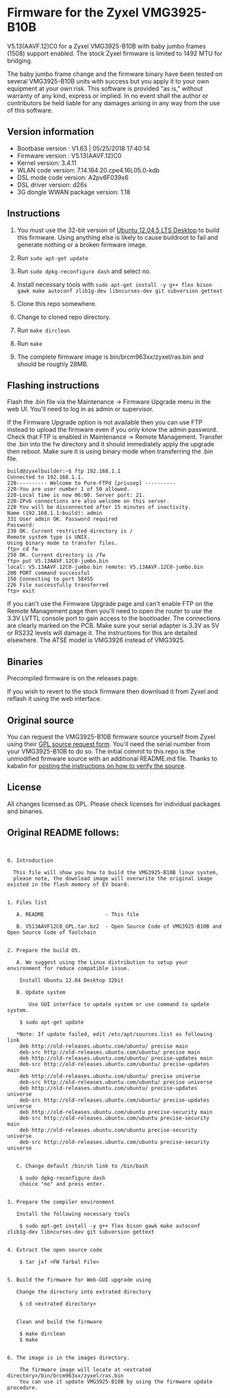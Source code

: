 # Firmware for the Zyxel VMG3925-B10B

V5.13(AAVF.12)C0 for a Zyxel VMG3925-B10B with baby jumbo frames (1508) support enabled. The stock Zyxel firmware is limited to 1492 MTU for bridging.

The baby jumbo frame change and the firmware binary have been tested on several VMG3925-B10B units with success but you apply it to your own equipment at your own risk. This software is provided "as is," without warranty of any kind, express or implied. In no event shall the author or contributors be held liable for any damages arising in any way from the use of this software.

## Version information

* Bootbase version : V1.63 | 05/25/2018 17:40:14
* Firmware version : V5.13(AAVF.12)C0
* Kernel version: 3.4.11
* WLAN code version: 7.14.164.20.cpe4.16L05.0-kdb
* DSL mode code version: A2pv6F039x6
* DSL driver version: d26s
* 3G dongle WWAN package version: 1.18

## Instructions

1. You must use the 32-bit version of [Ubuntu 12.04.5 LTS Desktop](http://releases.ubuntu.com/12.04/) to build this firmware. Using anything else is likely to cause buildroot to fail and generate nothing or a broken firmware image.

2. Run `sudo apt-get update`

3. Run `sudo dpkg-reconfigure dash` and select no.

4. Install necessary tools with `sudo apt-get install -y g++ flex bison gawk make autoconf zlib1g-dev libncurses-dev git subversion gettext`

5. Clone this repo somewhere.

6. Change to cloned repo directory.

7. Run `make dirclean`

8. Run `make`

9. The complete firmware image is bin/brcm963xx/zyxel/ras.bin and should be roughly 28MB.

## Flashing instructions

Flash the .bin file via the Maintenance -> Firmware Upgrade menu in the web UI. You'll need to log in as admin or supervisor.

If the Firmware Upgrade option is not available then you can use FTP instead to upload the firmware even if you only know the admin password. Check that FTP is enabled in Maintenance -> Remote Management. Transfer the .bin into the fw directory and it should immediately apply the upgrade then reboot. Make sure it is using binary mode when transferring the .bin file.

```
build@zyxelbuilder:~$ ftp 192.168.1.1
Connected to 192.168.1.1.
220---------- Welcome to Pure-FTPd [privsep] ----------
220-You are user number 1 of 50 allowed.
220-Local time is now 06:00. Server port: 21.
220-IPv6 connections are also welcome on this server.
220 You will be disconnected after 15 minutes of inactivity.
Name (192.168.1.1:build): admin
331 User admin OK. Password required
Password:
230 OK. Current restricted directory is /
Remote system type is UNIX.
Using binary mode to transfer files.
ftp> cd fw
250 OK. Current directory is /fw
ftp> put V5.13AAVF.12C0-jumbo.bin
local: V5.13AAVF.12C0-jumbo.bin remote: V5.13AAVF.12C0-jumbo.bin
200 PORT command successful
150 Connecting to port 58455
226 File successfully transferred
ftp> exit
```

If you can't use the Firmware Upgrade page and can't enable FTP on the Remote Management page then you'll need to open the router to use the 3.3V LVTTL console port to gain access to the bootloader. The connections are clearly marked on the PCB. Make sure your serial adapter is 3.3V as 5V or RS232 levels will damage it. The instructions for this are detailed elsewhere. The ATSE model is VMG3926 instead of VMG3925.

## Binaries

Precompiled firmware is on the releases page.

If you wish to revert to the stock firmware then download it from Zyxel and reflash it using the web interface.

## Original source

You can request the VMG3925-B10B firmware source yourself from Zyxel using their [GPL source request form](https://www.zyxel.com/us/en/form/gpl_oss_form.shtml). You'll need the serial number from your VMG3925-B10B to do so. The initial commit to this repo is the unmodified firmware source with an additional README.md file. Thanks to kabalin for [posting the instructions on how to verify the source](https://github.com/trejan/VMG3925-B10B/issues/1#issuecomment-426970503).

## License

All changes licensed as GPL. Please check licenses for individual packages and binaries.

## Original README follows:

```ReadMe for VMG3925-B10B(V5.13(AAVF.12)C0)


0. Introduction

  This file will show you how to build the VMG3925-B10B linux system,
  please note, the download image will overwrite the original image existed in the flash memory of EV board.


1. Files list

   A. README					- This file

   B. V513AAVF12C0_GPL.tar.bz2	- Open Source Code of VMG3925-B10B and Open Source Code of Toolchain


2. Prepare the build OS.

   A. We suggest using the Linux distribution to setup your environment for reduce compatible issue.

	Install Ubuntu 12.04 Desktop 32bit

   B. Update system

       Use GUI interface to update system or use command to update system.

	$ sudo apt-get update
	
   *Note: If update failed, edit /etc/apt/sources.list as following link
	deb http://old-releases.ubuntu.com/ubuntu/ precise main
	deb-src http://old-releases.ubuntu.com/ubuntu/ precise main
	deb http://old-releases.ubuntu.com/ubuntu/ precise-updates main
	deb-src http://old-releases.ubuntu.com/ubuntu/ precise-updates main
	deb http://old-releases.ubuntu.com/ubuntu/ precise universe
	deb-src http://old-releases.ubuntu.com/ubuntu/ precise universe
	deb http://old-releases.ubuntu.com/ubuntu/ precise-updates universe
	deb-src http://old-releases.ubuntu.com/ubuntu/ precise-updates universe
	deb http://old-releases.ubuntu.com/ubuntu precise-security main
	deb-src http://old-releases.ubuntu.com/ubuntu precise-security main
	deb http://old-releases.ubuntu.com/ubuntu precise-security universe
	deb-src http://old-releases.ubuntu.com/ubuntu precise-security universe


   C. Change default /bin/sh link to /bin/bash

	$ sudo dpkg-reconfigure dash
	choice "no" and press enter.


3. Prepare the compiler environment

   Install the following necessary tools 

	$ sudo apt-get install -y g++ flex bison gawk make autoconf zlib1g-dev libncurses-dev git subversion gettext


4. Extract the open source code

	$ tar jxf <FW Tarbal File>


5. Build the firmware for Web-GUI upgrade using

   Change the directory into extrated directory

	$ cd <extrated directory>

	
   Clean and build the firmware

	$ make dirclean
	$ make


6. The image is in the images directory.

    The firmware image will locate at <extrated directory>/bin/brcm963xx/zyxel/ras.bin
    You can use it update VMG3925-B10B by using the firmware update procedure.


```
